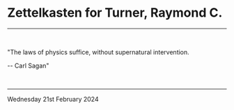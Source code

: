# Zettelkasten for Turner, Raymond C.

---

<br>


"The laws of physics suffice, without supernatural intervention.

-- Carl Sagan"
 

</br>

---
Wednesday 21st February 2024
